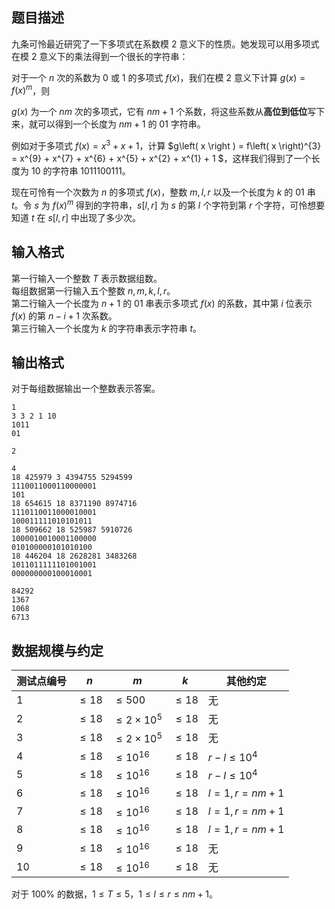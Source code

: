 ## 题目描述

九条可怜最近研究了一下多项式在系数模 $2$ 意义下的性质。她发现可以用多项式在模 $2$ 意义下的乘法得到一个很长的字符串：

对于一个 $n$ 次的系数为 $0$ 或 $1$ 的多项式 $f\left ( x \right )$，我们在模 $2$ 意义下计算 $g\left ( x \right ) = f\left ( x \right )^{m}$，则

$g\left ( x \right )$ 为一个 $nm$ 次的多项式，它有 $nm + 1$ 个系数，将这些系数从**高位到低位**写下来，就可以得到一个长度为 $nm + 1$ 的 $01$ 字符串。

例如对于多项式 $f\left ( x \right ) = x^{3} + x + 1$，计算 $g\left( x \right ) = f\left( x \right)^{3} = x^{9} + x^{7} + x^{6} + x^{5} + x^{2} + x^{1} + 1 $，这样我们得到了一个长度为 $10$ 的字符串 $\text{1011100111}$。

现在可怜有一个次数为 $n$ 的多项式 $f\left( x \right )$，整数 $m,l,r$ 以及一个长度为 $k$ 的 01 串 $t$。令 $s$ 为 $f\left( x \right )^{m}$ 得到的字符串，$s\left[l, r\right]$ 为 $s$ 的第 $l$ 个字符到第 $r$ 个字符，可怜想要知道 $t$ 在 $s\left[l, r\right]$ 中出现了多少次。



## 输入格式



第一行输入一个整数 $T$ 表示数据组数。  
每组数据第一行输入五个整数 $n, m, k, l, r$。  
第二行输入一个长度为 $n + 1$ 的 01 串表示多项式 $f\left( x \right )$ 的系数，其中第 $i$ 位表示 $f\left( x \right )$ 的第 $n − i + 1$ 次系数。  
第三行输入一个长度为 $k$ 的字符串表示字符串 $t$。



## 输出格式



对于每组数据输出一个整数表示答案。





```input1
1
3 3 2 1 10
1011
01
```




```output1
2
```

```input2
4
18 425979 3 4394755 5294599
1110011000110000001
101
18 654615 18 8371190 8974716
1110110011000010001
100011111010101011
18 509662 18 525987 5910726
1000010010001100000
010100000101010100
18 446204 18 2628281 3483268
1011011111101001001
000000000100010001
```

```output2
84292
1367
1068
6713
```

## 数据规模与约定

| 测试点编号 | $n$ | $m$ | $k$| 其他约定 |
| -         |   -  | -   |  - |  -      |
| $1$ | $\le 18$ |$\le 500$ | $\le 18$ |无 | 
| $2$ | $\le 18$ |$\le 2\times 10^5$ | $\le 18$ | 无| 
| $3$ | $\le 18$ |$\le 2\times 10^5$ | $\le 18$ | 无| 
| $4$ | $\le 18$ |$\le 10^{16}$ | $\le 18$ | $r-l\le 10^4$| 
| $5$ | $\le 18$ |$\le 10^{16}$ | $\le 18$ | $r-l\le 10^4$| 
| $6$ | $\le 18$ |$\le 10^{16}$ | $\le 18$ | $l=1,r=nm+1$| 
| $7$ | $\le 18$ |$\le 10^{16}$ | $\le 18$ |$l=1,r=nm+1$ | 
| $8$ | $\le 18$ |$\le 10^{16}$ | $\le 18$ | $l=1,r=nm+1$| 
| $9$ | $\le 18$ |$\le 10^{16}$ | $\le 18$ | 无 | 
| $10$ | $\le 18$ |$\le 10^{16}$ | $\le 18$ | 无| 

对于 $100\%$ 的数据，$1\le T\le 5$，$1\le l\le r\le nm+1$。

